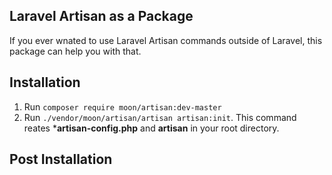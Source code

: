 ## Laravel Artisan as a Package

If you ever wnated to use Laravel Artisan commands outside of Laravel, this package can help you with that.

## Installation
1. Run ```composer require moon/artisan:dev-master```
2. Run ```./vendor/moon/artisan/artisan artisan:init```. This command reates ***artisan-config.php** and **artisan** in your root directory.

## Post Installation


